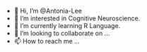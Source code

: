 - 👋 Hi, I’m @Antonia-Lee
- 👀 I’m interested in Cognitive Neuroscience.
- 🌱 I’m currently learning R Language.
- 💞️ I’m looking to collaborate on ...
- 📫 How to reach me ...

<!---
Antonia-Lee/Antonia-Lee is a ✨ special ✨ repository because its `README.md` (this file) appears on your GitHub profile.
You can click the Preview link to take a look at your changes.
--->
